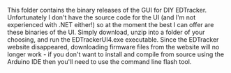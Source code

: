 This folder contains the binary releases of the GUI for DIY EDTracker. Unfortunately I don't have the source code for the UI (and I'm not experienced with .NET either!) so at the moment the best I can offer are these binaries of the UI. Simply download, unzip into a folder of your choosing, and run the EDTrackerUI4.exe executable. Since the EDTracker website disappeared, downloading firmware files from the website will no longer work - if you don't want to install and compile from source using the Arduino IDE then you'll need to use the command line flash tool.